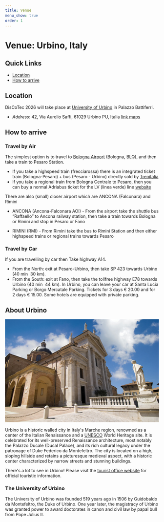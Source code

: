 ```yaml
---
title: Venue
menu_show: true
order: 1
---
```


# Venue: Urbino, Italy

## Quick Links
* [Location](#location)
* [How to arrive](#how-to-arrive)

## Location
DisCoTec 2026 will take place at [University of Urbino](https://www.uniurb.it/international) in Palazzo Battiferri.

* *Address*: 42, Via Aurelio Saffi, 61029 Urbino PU, Italia [link maps](https://maps.app.goo.gl/nrSmhew6beZW42nv7)


## How to arrive



### Travel by Air

The simplest option is to travel to [Bologna Airport]([https://www.lille.aeroport.fr/home/](https://www.bologna-airport.it/en/welcome-to-bologna-airport/?idC=62175)) (Bologna, BLQ), and then take a train to Pesaro Station.
* If you take a highspeed train (frecciarossa) there is an integrated ticket train (Bologna-Pesaro) + bus (Pesaro - Urbino) directly sold by [Trenitalia](https://www.trenitalia.com/en.html)
* If you take a regional train from Bologna Centrale to Pesaro, then you can buy a normal Adriabus ticket for the LV (linea verde) line  [website](https://www.adriabus.eu/wp-content/uploads/2025/10/EXTRAURBANO-rev.-dal-27-10-2025.pdf)

There are also (small) closer airport which are ANCONA (Falconara) and Rimini
*  ANCONA (Ancona-Falconara AOI) - From the airport take the shuttle bus “Raffaello” to Ancona
railway station, then take a train towards Bologna or Rimini and stop in Pesaro or Fano

* RIMINI (RMI) - From Rimini take the bus to Rimini Station and then either highspeed trains or regional trains towards Pesaro

### Travel by Car

If you are travelling by car then
Take highway A14.
* From the North: exit at Pesaro­-Urbino, then take SP 423 towards Urbino (40 min ­ 30 km).
* From the South: exit at Fano, then take the toll­free highway E78 towards Urbino (40 min ­ 44 km).
In Urbino, you can leave your car at Santa Lucia Parking or Borgo Mercatale Parking. Tickets for 3 days
€ 20.00 and for 2 days € 15.00. Some hotels are equipped with private parking.



## About Urbino

![Photo of the city, Urbino](/2026/venue/duomo.jpg)

Urbino is a historic walled city in Italy's Marche region, renowned as a center of the Italian Renaissance and a [UNESCO](https://whc.unesco.org/en/list/828/) World Heritage site. It is celebrated for its well-preserved Renaissance architecture, most notably the Palazzo Ducale (Ducal Palace), and its rich cultural legacy under the patronage of Duke Federico da Montefeltro. The city is located on a high, sloping hillside and retains a picturesque medieval aspect, with a historic center characterized by narrow streets and stunning buildings.


There's a lot to see in Urbino! Please visit the [tourist office website](https://www.vieniaurbino.it/?lang=en) for official touristic information.

### The University of Urbino

The University of Urbino was founded 519 years ago in 1506 by Guidobaldo da Montefeltro, the Duke of Urbino. One year later, the magistracy of Urbino was granted power to award doctorates in canon and civil law by papal bull from Pope Julius II.
